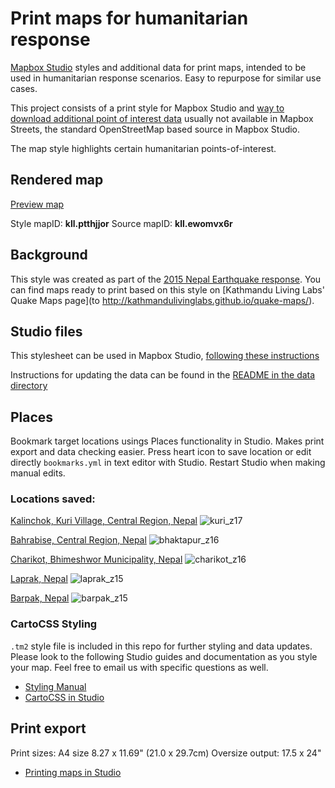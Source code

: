 # Print maps for humanitarian response

[Mapbox Studio](https://www.mapbox.com/mapbox-studio) styles and additional data for print maps, intended to be used in humanitarian response scenarios. Easy to repurpose for similar use cases.

This project consists of a print style for Mapbox Studio and [way to download additional point of interest data](https://github.com/osmlab/mapbox-studio-humanitarian-print.tm2/tree/master/data) usually not available in Mapbox Streets, the standard OpenStreetMap based source in Mapbox Studio.

The map style highlights certain humanitarian points-of-interest.

## Rendered map

[Preview map](https://api.tiles.mapbox.com/v4/kll.ptthjjor/page.html?access_token=pk.eyJ1Ijoia2xsIiwiYSI6IktVRUtfQnMifQ.GJAHJPvusgK_f0NsSXS8QA#8/28.580/84.034) 

Style mapID: **kll.ptthjjor**
Source mapID: **kll.ewomvx6r**

## Background

This style was created as part of the [2015 Nepal Earthquake response](http://wiki.openstreetmap.org/wiki/2015_Nepal_earthquake). You can find maps ready to print based on this style on [Kathmandu Living Labs' Quake Maps page](to http://kathmandulivinglabs.github.io/quake-maps/).

## Studio files

This stylesheet can be used in Mapbox Studio, [following these instructions](https://www.mapbox.com/help/github-style/)

Instructions for updating the data can be found in the [README in the data directory](https://github.com/osmlab/mapbox-studio-humanitarian-print.tm2/tree/master/data)

## Places 

Bookmark target locations usings Places functionality in Studio. Makes print export and data checking easier. Press heart icon to save location or edit directly `bookmarks.yml` in text editor with Studio. Restart Studio when making manual edits.

### Locations saved:

[Kalinchok, Kuri Village, Central Region, Nepal](https://api.tiles.mapbox.com/v4/kll.ptthjjor/page.html?access_token=pk.eyJ1Ijoia2xsIiwiYSI6IktVRUtfQnMifQ.GJAHJPvusgK_f0NsSXS8QA#17/27.74714/86.03230)
![kuri_z17](https://cloud.githubusercontent.com/assets/4587826/7359571/b010b5d0-ed0d-11e4-8471-80364a0a042e.png)

[Bahrabise, Central Region, Nepal](https://api.tiles.mapbox.com/v4/kll.ptthjjor/page.html?access_token=pk.eyJ1Ijoia2xsIiwiYSI6IktVRUtfQnMifQ.GJAHJPvusgK_f0NsSXS8QA#14/27.7970573/85.9195447)
![bhaktapur_z16](https://cloud.githubusercontent.com/assets/4587826/7359618/58ae6142-ed0e-11e4-80ee-5d4390086f04.png)

[Charikot, Bhimeshwor Municipality, Nepal](https://api.tiles.mapbox.com/v4/kll.ptthjjor/page.html?access_token=pk.eyJ1Ijoia2xsIiwiYSI6IktVRUtfQnMifQ.GJAHJPvusgK_f0NsSXS8QA#16/27.6667/86.0529)
![charikot_z16](https://cloud.githubusercontent.com/assets/4587826/7359627/82e96402-ed0e-11e4-995c-df9f98b2ce55.png)

[Laprak, Nepal](https://api.tiles.mapbox.com/v4/kll.ptthjjor/page.html?access_token=pk.eyJ1Ijoia2xsIiwiYSI6IktVRUtfQnMifQ.GJAHJPvusgK_f0NsSXS8QA#15/28.2119/84.8069)
![laprak_z15](https://cloud.githubusercontent.com/assets/4587826/7359646/ac16df4e-ed0e-11e4-8b7e-02dc6219e8b8.png)

[Barpak, Nepal](https://api.tiles.mapbox.com/v4/kll.ptthjjor/page.html?access_token=pk.eyJ1Ijoia2xsIiwiYSI6IktVRUtfQnMifQ.GJAHJPvusgK_f0NsSXS8QA#16/28.2016/84.7448)
![barpak_z15](https://cloud.githubusercontent.com/assets/4587826/7359664/f225b76c-ed0e-11e4-9711-9932747b51f3.png)

### CartoCSS Styling

`.tm2` style file is included in this repo for further styling and data updates. Please look to the following Studio guides and documentation as you style your map. Feel free to email us with specific questions as well.

 - [Styling Manual](https://www.mapbox.com/guides/style-manual/)
 - [CartoCSS in Studio](https://www.mapbox.com/guides/cartocss-in-studio/)

## Print export

Print sizes: A4 size 8.27 x 11.69" (21.0 x 29.7cm) 
Oversize output: 17.5 x 24"

 - [Printing maps in Studio](https://www.mapbox.com/guides/print/)


